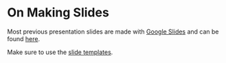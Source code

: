 # On Making Slides

Most previous presentation slides are made with [Google Slides](https://docs.google.com/presentation/u/) and can be found [here](https://drive.google.com/drive/folders/1lwoosoCYoFHQyMSHxAbdTxZEBVyihmCr).

Make sure to use the [slide templates](https://drive.google.com/drive/folders/1GtZycrmZt03QIAIRTMwNpbG19xGw8j7-).
